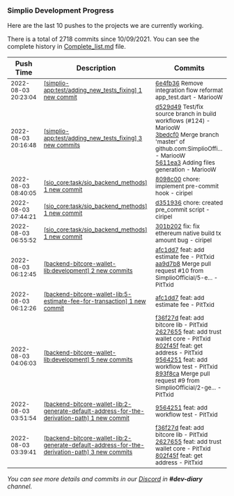 
### Simplio Development Progress

Here are the last 10 pushes to the projects we are currently working.

There is a total of 2718 commits since 10/09/2021. You can see the complete history in
 [Complete_list.md](Complete_list.md) file.

| Push Time | Description | Commits |
| --- | --- | --- |
| <sub>2022-08-03 20:23:04</sub> | <sub>[[simplio-app:test/adding\_new\_tests\_fixing] 1 new commit](https://github.com/SimplioOfficial/simplio-app/commit/6e4fb368c877b9d5ed76c20aeda55d7320a6bfb9)</sub> | <sub>[6e4fb36](https://github.com/SimplioOfficial/simplio-app/commit/6e4fb368c877b9d5ed76c20aeda55d7320a6bfb9) Remove integration flow reformat app_test.dart - MariooW</sub> |
| <sub>2022-08-03 20:16:48</sub> | <sub>[[simplio-app:test/adding\_new\_tests\_fixing] 3 new commits](https://github.com/SimplioOfficial/simplio-app/compare/59acdc8a36a6...5611ea30f3bf)</sub> | <sub>[d529d49](https://github.com/SimplioOfficial/simplio-app/commit/d529d4983908adcad411c4ead03189c7b378d794) Test/fix source branch in build workflows (#124) - MariooW<br>[3bedcf0](https://github.com/SimplioOfficial/simplio-app/commit/3bedcf0f3b47dc569967a14ad8ae4025f25df404) Merge branch 'master' of github.com:SimplioOffi... - MariooW<br>[5611ea3](https://github.com/SimplioOfficial/simplio-app/commit/5611ea30f3bfb5a6e673d374f0773f79ce73a416) Adding files generation - MariooW</sub> |
| <sub>2022-08-03 08:40:05</sub> | <sub>[[sio_core:task/sio\_backend\_methods] 1 new commit](https://github.com/SimplioOfficial/sio_core/commit/8098c00a1d488ab45f4cb283033ef2e4c85dc15e)</sub> | <sub>[8098c00](https://github.com/SimplioOfficial/sio_core/commit/8098c00a1d488ab45f4cb283033ef2e4c85dc15e) chore: implement pre-commit hook - ciripel</sub> |
| <sub>2022-08-03 07:44:21</sub> | <sub>[[sio_core:task/sio\_backend\_methods] 1 new commit](https://github.com/SimplioOfficial/sio_core/commit/d35193692142fdfa0bcab0a2d55ef450a6a1ac7f)</sub> | <sub>[d351936](https://github.com/SimplioOfficial/sio_core/commit/d35193692142fdfa0bcab0a2d55ef450a6a1ac7f) chore: created pre_commit script - ciripel</sub> |
| <sub>2022-08-03 06:55:52</sub> | <sub>[[sio_core:task/sio\_backend\_methods] 1 new commit](https://github.com/SimplioOfficial/sio_core/commit/301b202287de270985065a444b48db200906466a)</sub> | <sub>[301b202](https://github.com/SimplioOfficial/sio_core/commit/301b202287de270985065a444b48db200906466a) fix: fix ethereum native build tx amount bug - ciripel</sub> |
| <sub>2022-08-03 06:12:45</sub> | <sub>[[backend-bitcore-wallet-lib:development] 2 new commits](https://github.com/SimplioOfficial/backend-bitcore-wallet-lib/compare/893f8ca923ca...aa9d7b8ff0de)</sub> | <sub>[afc1dd7](https://github.com/SimplioOfficial/backend-bitcore-wallet-lib/commit/afc1dd76c60ab22df8f3c8c69af1d7387e607f00) feat: add estimate fee - PitTxid<br>[aa9d7b8](https://github.com/SimplioOfficial/backend-bitcore-wallet-lib/commit/aa9d7b8ff0dea3d059d1924870e598b47404e43a) Merge pull request #10 from SimplioOfficial/5-e... - PitTxid</sub> |
| <sub>2022-08-03 06:12:26</sub> | <sub>[[backend-bitcore-wallet-lib:5\-estimate\-fee\-for\-transaction] 1 new commit](https://github.com/SimplioOfficial/backend-bitcore-wallet-lib/commit/afc1dd76c60ab22df8f3c8c69af1d7387e607f00)</sub> | <sub>[afc1dd7](https://github.com/SimplioOfficial/backend-bitcore-wallet-lib/commit/afc1dd76c60ab22df8f3c8c69af1d7387e607f00) feat: add estimate fee - PitTxid</sub> |
| <sub>2022-08-03 04:06:03</sub> | <sub>[[backend-bitcore-wallet-lib:development] 5 new commits](https://github.com/SimplioOfficial/backend-bitcore-wallet-lib/compare/0f695a2514ca...893f8ca923ca)</sub> | <sub>[f36f27d](https://github.com/SimplioOfficial/backend-bitcore-wallet-lib/commit/f36f27d3424eee71868c6f60f447c2f0f93693b4) feat: add bitcore lib - PitTxid<br>[2627655](https://github.com/SimplioOfficial/backend-bitcore-wallet-lib/commit/2627655b0f24574a8af67a0bda77cbb09e67772a) feat: add trust wallet core - PitTxid<br>[802f45f](https://github.com/SimplioOfficial/backend-bitcore-wallet-lib/commit/802f45fed7e62ec78449326b7ddca42cd96892de) feat: get address - PitTxid<br>[9564251](https://github.com/SimplioOfficial/backend-bitcore-wallet-lib/commit/95642512bbf7a30f5d25d5127e3845452b209c83) feat: add workflow test - PitTxid<br>[893f8ca](https://github.com/SimplioOfficial/backend-bitcore-wallet-lib/commit/893f8ca923caa31f8cee4d06c6f420a2bef25fd8) Merge pull request #9 from SimplioOfficial/2-ge... - PitTxid</sub> |
| <sub>2022-08-03 03:51:54</sub> | <sub>[[backend-bitcore-wallet-lib:2\-generate\-default\-address\-for\-the\-derivation\-path] 1 new commit](https://github.com/SimplioOfficial/backend-bitcore-wallet-lib/commit/95642512bbf7a30f5d25d5127e3845452b209c83)</sub> | <sub>[9564251](https://github.com/SimplioOfficial/backend-bitcore-wallet-lib/commit/95642512bbf7a30f5d25d5127e3845452b209c83) feat: add workflow test - PitTxid</sub> |
| <sub>2022-08-03 03:39:41</sub> | <sub>[[backend-bitcore-wallet-lib:2\-generate\-default\-address\-for\-the\-derivation\-path] 3 new commits](https://github.com/SimplioOfficial/backend-bitcore-wallet-lib/compare/0f695a2514ca...802f45fed7e6)</sub> | <sub>[f36f27d](https://github.com/SimplioOfficial/backend-bitcore-wallet-lib/commit/f36f27d3424eee71868c6f60f447c2f0f93693b4) feat: add bitcore lib - PitTxid<br>[2627655](https://github.com/SimplioOfficial/backend-bitcore-wallet-lib/commit/2627655b0f24574a8af67a0bda77cbb09e67772a) feat: add trust wallet core - PitTxid<br>[802f45f](https://github.com/SimplioOfficial/backend-bitcore-wallet-lib/commit/802f45fed7e62ec78449326b7ddca42cd96892de) feat: get address - PitTxid</sub> |

_You can see more details and commits in our [Discord](https://discord.gg/aKhjuwZmdP) in **#dev-diary** channel._
